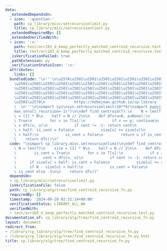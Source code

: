 ```yaml
---
data:
  _extendedDependsOn:
  - icon: ':question:'
    path: cp_library/misc/setrecursionlimit.py
    title: cp_library/misc/setrecursionlimit.py
  _extendedRequiredBy: []
  _extendedVerifiedWith:
  - icon: ':x:'
    path: test/arc183_d_keep_perfectly_matched_centroid_recursive.test.py
    title: test/arc183_d_keep_perfectly_matched_centroid_recursive.test.py
  _isVerificationFailed: true
  _pathExtension: py
  _verificationStatusIcon: ':x:'
  attributes:
    links: []
  bundledCode: "\n'''\n\u257A\u2501\u2501\u2501\u2501\u2501\u2501\u2501\u2501\u2501\
    \u2501\u2501\u2501\u2501\u2501\u2501\u2501\u2501\u2501\u2501\u2501\u2501\u2501\
    \u2501\u2501\u2501\u2501\u2501\u2501\u2501\u2501\u2501\u2501\u2501\u2501\u2501\
    \u2501\u2501\u2501\u2501\u2501\u2501\u2501\u2501\u2501\u2501\u2501\u2501\u2501\
    \u2501\u2501\u2501\u2501\u2501\u2501\u2501\u2501\u2501\u2501\u2501\u2501\u2501\
    \u2501\u2578\n             https://kobejean.github.io/cp-library             \
    \  \n'''\n\nimport sys\nsys.setrecursionlimit(10**6)\nimport pypyjit\npypyjit.set_param(\"\
    max_unroll_recursion=-1\")\n\ndef find_centroid(T):\n    N = len(T)\n    size\
    \ = [1] * N\n    half = N // 2\n\n    def dfs(u=0, p=None):\n        is_cent =\
    \ True\n        for v in T[u]:\n            if v == p: continue\n            cent\
    \ = dfs(v, u)\n            if cent != -1: return cent\n            if size[v]\
    \ > half: is_cent = False\n            size[u] += size[v]\n        if N - size[u]\
    \ > half:\n            is_cent = False\n        return u if is_cent else -1\n\n\
    \    return dfs()\n"
  code: "\nimport cp_library.misc.setrecursionlimit\n\ndef find_centroid(T):\n   \
    \ N = len(T)\n    size = [1] * N\n    half = N // 2\n\n    def dfs(u=0, p=None):\n\
    \        is_cent = True\n        for v in T[u]:\n            if v == p: continue\n\
    \            cent = dfs(v, u)\n            if cent != -1: return cent\n      \
    \      if size[v] > half: is_cent = False\n            size[u] += size[v]\n  \
    \      if N - size[u] > half:\n            is_cent = False\n        return u if\
    \ is_cent else -1\n\n    return dfs()"
  dependsOn:
  - cp_library/misc/setrecursionlimit.py
  isVerificationFile: false
  path: cp_library/alg/tree/find_centroid_recursive_fn.py
  requiredBy: []
  timestamp: '2024-09-20 02:31:14+09:00'
  verificationStatus: LIBRARY_ALL_WA
  verifiedWith:
  - test/arc183_d_keep_perfectly_matched_centroid_recursive.test.py
documentation_of: cp_library/alg/tree/find_centroid_recursive_fn.py
layout: document
redirect_from:
- /library/cp_library/alg/tree/find_centroid_recursive_fn.py
- /library/cp_library/alg/tree/find_centroid_recursive_fn.py.html
title: cp_library/alg/tree/find_centroid_recursive_fn.py
---
```


